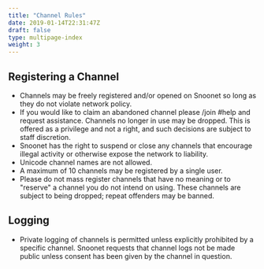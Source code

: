 ```yaml
---
title: "Channel Rules"
date: 2019-01-14T22:31:47Z
draft: false
type: multipage-index
weight: 3
---
```


## Registering a Channel

+ Channels may be freely registered and/or opened on Snoonet so long as they do not violate network policy.
+ If you would like to claim an abandoned channel please /join #help and request assistance. Channels no longer in use may be dropped.  This is offered as a privilege and not a right, and such decisions are subject to staff discretion.
+ Snoonet has the right to suspend or close any channels that encourage illegal activity or otherwise expose the network to liability.
+ Unicode channel names are not allowed.
+ A maximum of 10 channels may be registered by a single user.
+ Please do not mass register channels that have no meaning or to "reserve" a channel you do not intend on using. These channels are subject to being dropped; repeat offenders may be banned.

## Logging
+ Private logging of channels is permitted unless explicitly prohibited by a specific channel. Snoonet requests that channel logs not be made public unless consent has been given by the channel in question.

